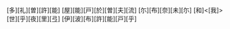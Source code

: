 [多][礼][曽][許][能] [屋][能][戸][於][曽][夫][流] [尓][布][奈][未][尓] [和]<[我]>[世][乎][夜][里][弖] [伊][波][布][許][能][戸][乎]
